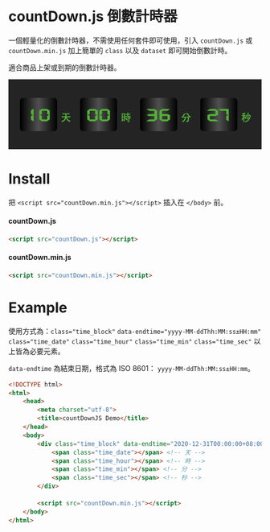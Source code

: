 # countDown.js 倒數計時器

一個輕量化的倒數計時器，不需使用任何套件即可使用，引入 `countDown.js` 或 `countDown.min.js` 加上簡單的 `class` 以及 `dataset` 即可開始倒數計時。

適合商品上架或到期的倒數計時器。

![Demo](demo.png)

# Install

把 `<script src="countDown.min.js"></script>` 插入在 `</body>` 前。

#### countDown.js

``` html
<script src="countDown.js"></script>
```

#### countDown.min.js

``` html
<script src="countDown.min.js"></script>
```

# Example

使用方式為：`class="time_block"` `data-endtime="yyyy-MM-ddThh:MM:ss±HH:mm"` `class="time_date"` `class="time_hour"` `class="time_min"` `class="time_sec"` 以上皆為必要元素。

`data-endtime` 為結束日期，格式為 ISO 8601： `yyyy-MM-ddThh:MM:ss±HH:mm`。

``` html
<!DOCTYPE html>
<html>
    <head>
        <meta charset="utf-8">
        <title>countDownJS Demo</title>
    </head>
    <body>
        <div class="time_block" data-endtime="2020-12-31T00:00:00+08:00">
            <span class="time_date"></span> <!-- 天 -->
            <span class="time_hour"></span> <!-- 時 -->
            <span class="time_min"></span> <!-- 分 -->
            <span class="time_sec"></span> <!-- 秒 -->
        </div>

        <script src="countDown.min.js"></script>
    </body>
</html>
```

